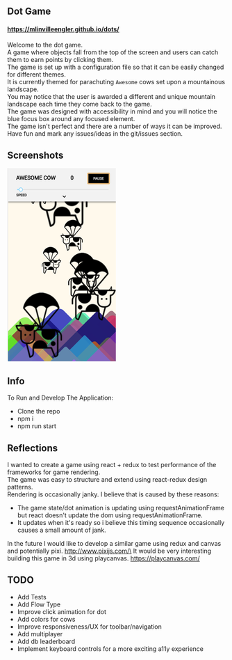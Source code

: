 ## Dot Game

#### https://mlinvilleengler.github.io/dots/

Welcome to the dot game.\
A game where objects fall from the top of the screen and users can catch them to earn points by clicking them.\
The game is set up with a configuration file so that it can be easily changed for different themes.\
It is currently themed for parachuting `Awesome` cows set upon a mountainous landscape.\
You may notice that the user is awarded a different and unique mountain landscape each time they come back to the game. \
The game was designed with accessibility in mind and you will notice the blue focus box around any focused element.\
The game isn't perfect and there are a number of ways it can be improved.\
Have fun and mark any issues/ideas in the git/issues section.

## Screenshots

![Dots (Awesome Cow)](https://github.com/mlinvilleengler/dots/raw/master/public/dots_small.png "Dots (Awesome Cow)")

## Info

To Run and Develop The Application:
* Clone the repo
* npm i
* npm run start

## Reflections

I wanted to create a game using react + redux to test performance of the frameworks for game rendering.\
The game was easy to structure and extend using react-redux design patterns.\
Rendering is occasionally janky. I believe that is caused by these reasons: 
 * The game state/dot animation is updating using requestAnimationFrame but react doesn't update the dom using requestAnimationFrame.
 * It updates when it's ready so i believe this timing sequence occasionally causes a small amount of jank.
 
In the future I would like to develop a similar game using redux and canvas and potentially pixi. http://www.pixijs.com/\
It would be very interesting building this game in 3d using playcanvas. https://playcanvas.com/

## TODO

  * Add Tests
  * Add Flow Type
  * Improve click animation for dot
  * Add colors for cows
  * Improve responsiveness/UX for toolbar/navigation
  * Add multiplayer
  * Add db leaderboard
  * Implement keyboard controls for a more exciting a11y experience 
